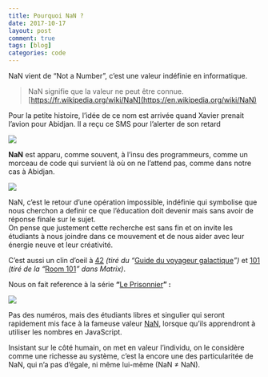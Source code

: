 ```yaml
---
title: Pourquoi NaN ?
date: 2017-10-17
layout: post
comment: true
tags: [blog]
categories: code
---
```

NaN vient de “Not a Number”, c’est une valeur indéfinie en informatique.

> NaN signifie que la valeur ne peut être
> connue.
> [https://fr.wikipedia.org/wiki/NaN](https://en.wikipedia.org/wiki/NaN)

Pour la petite histoire, l’idée de ce nom est arrivée quand Xavier prenait
l’avion pour Abidjan. Il a reçu ce SMS pour l’alerter de son retard

![](sms)

**NaN** est apparu, comme souvent, à l’insu des programmeurs, comme un morceau
de code qui survient là où on ne l’attend pas, comme dans notre cas à Abidjan.

![](console)

NaN, c’est le retour d’une opération impossible, indéfinie qui symbolise que
nous cherchon a definir ce que l’éducation doit devenir mais sans avoir de
réponse finale sur le sujet.<br> On pense que justement cette recherche est sans
fin et on invite les étudiants à nous joindre dans ce mouvement et de nous aider
avec leur énergie neuve et leur créativité.

C’est aussi un clin d’oeil à [42](http://www.42.fr/)
*(tiré du “*[Guide du voyageur galactique](https://fr.wikipedia.org/wiki/La_grande_question_sur_la_vie,_l%27univers_et_le_reste)*”)*
et [101](https://www.le-101.fr/) *(tiré de la “*[Room 101](http://matrix.wikia.com/wiki/Room_101)*” dans Matrix)*.

Nous on fait reference à la série **“**[Le Prisonnier](https://en.wikipedia.org/wiki/The_Prisoner)**” :**

![](the-prisonner)

Pas des numéros, mais des étudiants libres et singulier qui seront rapidement
mis face à la fameuse valeur
[NaN](https://developer.mozilla.org/en-US/docs/Web/JavaScript/Reference/Global_Objects/NaN),
lorsque qu’ils apprendront à utiliser les nombres en JavaScript.

Insistant sur le côté humain, on met en valeur l’individu, on le considère comme
une richesse au système, c’est la encore une des particularitée de NaN, qui n’a
pas d’égale, ni même lui-même (NaN ≠ NaN).
